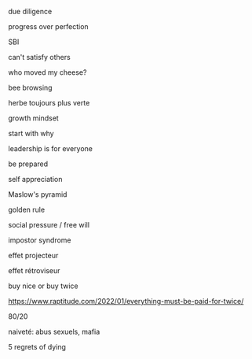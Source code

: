 
due diligence

progress over perfection

SBI

can't satisfy others

who moved my cheese?

bee browsing

herbe toujours plus verte

growth mindset

start with why

leadership is for everyone

be prepared

self appreciation

Maslow's pyramid

golden rule

social pressure / free will

impostor syndrome

effet projecteur

effet rétroviseur

buy nice or buy twice

https://www.raptitude.com/2022/01/everything-must-be-paid-for-twice/

80/20

naiveté: abus sexuels, mafia

5 regrets of dying
